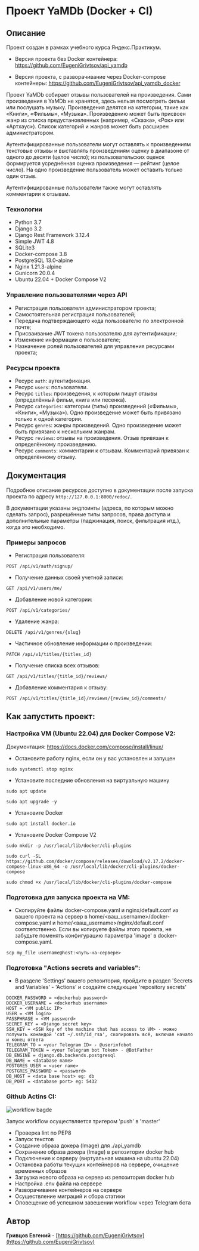 # Проект YaMDb (Docker + CI)

## Описание

Проект создан в рамках учебного курса Яндекс.Практикум.

- Версия проекта без Docker контейнера: https://github.com/EugeniGrivtsov/api_yamdb

- Версия проекта, с разворачивание через Docker-compose контейнеры: https://github.com/EugeniGrivtsov/api_yamdb_docker

Проект YaMDb собирает отзывы пользователей на произведения. Сами произведения
в YaMDb не хранятся, здесь нельзя посмотреть фильм или послушать музыку.
Произведения делятся на категории, такие как «Книги», «Фильмы», «Музыка».
Произведению может быть присвоен жанр из списка предустановленных
(например, «Сказка», «Рок» или «Артхаус»).
Список категорий и жанров может быть расширен администратором.

Аутентифицированные пользователи могут оставлять к произведениям текстовые
отзывы и выставлять произведениям оценку в диапазоне от одного до десяти
(целое число); из пользовательских оценок формируется усреднённая оценка
произведения — рейтинг (целое число). На одно произведение пользователь
может оставить только один отзыв.

Аутентифицированные пользователи также могут оставлять комментарии к отзывам.

### Технологии

- Python 3.7
- Django 3.2
- Django Rest Framework 3.12.4
- Simple JWT 4.8
- SQLite3
- Docker-compose 3.8
- PostgreSQL 13.0-alpine 
- Nginx 1.21.3-alpine 
- Gunicorn 20.0.4
- Ubuntu 22.04 + Docker Compose V2

### Управление пользователями через API

- Регистрация пользователя администратором проекта;
- Самостоятельная регистрация пользователей;
- Передача подтверждающего кода пользователю по электронной почте;
- Присваивание JWT токена пользователю для аутентификации;
- Изменение информации о пользователе;
- Назначение ролей пользователей для управления ресурсами проекта;

### Ресурсы проекта

- Ресурс `auth`: аутентификация.
- Ресурс `users`: пользователи.
- Ресурс `titles`: произведения, к которым пишут отзывы (определённый фильм, книга или песенка).
- Ресурс `categories`: категории (типы) произведений («Фильмы», «Книги», «Музыка»). Одно произведение может быть привязано только к одной категории.
- Ресурс `genres`: жанры произведений. Одно произведение может быть привязано к нескольким жанрам.
- Ресурс `reviews`: отзывы на произведения. Отзыв привязан к определённому произведению.
- Ресурс `comments`: комментарии к отзывам. Комментарий привязан к определённому отзыву.

## Документация
Подробное описание ресурсов доступно в документации после запуска проекта по адресу `http://127.0.0.1:8000/redoc/`.

В документации указаны эндпоинты (адреса, по которым можно сделать запрос), разрешённые типы запросов, права доступа и дополнительные параметры (паджинация, поиск, фильтрация итд.), когда это необходимо.

### Примеры запросов

- Регистрация пользователя:
```
POST /api/v1/auth/signup/
```
- Получение данных своей учетной записи:
```
GET /api/v1/users/me/
```
- Добавление новой категории:
```
POST /api/v1/categories/
```
- Удаление жанра:
```
DELETE /api/v1/genres/{slug}
```
- Частичное обновление информации о произведении:
```
PATCH /api/v1/titles/{titles_id}
```
- Получение списка всех отзывов:
```
GET /api/v1/titles/{title_id}/reviews/
```
- Добавление комментария к отзыву:
```
POST /api/v1/titles/{title_id}/reviews/{review_id}/comments/
```

## Как запустить проект:

### Настройка VM (Ubuntu 22.04) для Docker Compose V2:
Документация: https://docs.docker.com/compose/install/linux/

- Остановите работу nginx, если он у вас установлен и запущен

```sudo systemctl stop nginx```

- Установите последние обновления на виртуальную машину

```sudo apt update```

```sudo apt upgrade -y```

- Установите Docker

```sudo apt install docker.io```

- Установите Docker Compose V2

```sudo mkdir -p /usr/local/lib/docker/cli-plugins```

```sudo curl -SL https://github.com/docker/compose/releases/download/v2.17.2/docker-compose-linux-x86_64 -o /usr/local/lib/docker/cli-plugins/docker-compose```

```sudo chmod +x /usr/local/lib/docker/cli-plugins/docker-compose```

### Подготовка для запуска проекта на VM:
- Скопируйте файлы docker-compose.yaml и nginx/default.conf из вашего проекта на сервер в home/<ваш_username>/docker-compose.yaml и home/<ваш_username>/nginx/default.conf соответственно. Если вы копируете файлы этого проекта, не забудьте поменять конфигурацию параметра 'image' в docker-compose.yaml.

```scp my_file username@host:<путь-на-сервере>```

### Подготовка "Actions secrets and variables":
- В разделе 'Settings' вашего репозитория, пройдите в раздел 'Secrets and Variables' - 'Actions' и создайте следующие 'repository secrets'

```
DOCKER_PASSWORD = <dockerhub password>
DOCKER_USERNAME = <dockerhub username>
HOST = <VM public IP>
USER = <VM login>
PASSPHRASE = <VM password>
SECRET_KEY = <Django secret key>
SSH_KEY = <SSH key of the machine that has access to VM> - можно получить командой 'cat ~/.ssh/id_rsa', скопировать всё, включая начало и конец ответа
TELEGRAM_TO = <your Telegram ID> - @userinfobot
TELEGRAM_TOKEN = <your Telegram bot Token> - @BotFather
DB_ENGINE = django.db.backends.postgresql
DB_NAME = <database name>
POSTGRES_USER = <user name>
POSTGRES_PASSWORD = <password>
DB_HOST = <data base host> eg: db
DB_PORT = <database port> eg: 5432
```

### Github Actins CI:
![workflow bagde](https://github.com/EugeniGrivtsov/yamdb_final/actions/workflows/yamdb_workflow.yml/badge.svg)

Запуск workflow осуществляется тригером 'push' в 'master'
- Проверка lint по PEP8
- Запуск текстов
- Создание образа докера (Image) для ./api_yamdb
- Сохранение образа докера (Image) в репозитории docker hub
- Подключение к серверу (виртуальная машина на ubuntu 22.04)
- Остановка работы текущих контейнеров на сервере, очищение временных образов
- Загрузка нового образа на сервер из репозитория docker hub
- Настройка .env файла на сервере
- Разворачивание контейнеров на сервере
- Осуществление миграций и сбора статики
- Оповещение об успешном завешении workflow через Telegram бота

## Автор
**Гривцов Евгений** - [https://github.com/EugeniGrivtsov](https://github.com/EugeniGrivtsov)
